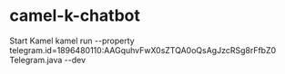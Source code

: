 # camel-k-chatbot

Start Kamel
kamel run --property telegram.id=1896480110:AAGquhvFwX0sZTQA0oQsAgJzcRSg8rFfbZ0 Telegram.java --dev